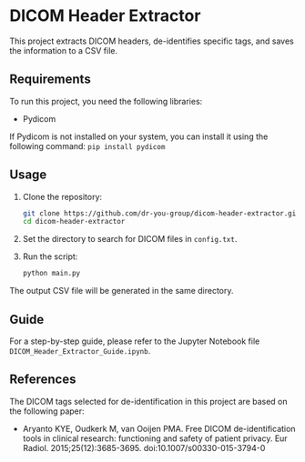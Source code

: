 # DICOM Header Extractor

This project extracts DICOM headers, de-identifies specific tags, and saves the information to a CSV file.

## Requirements

To run this project, you need the following libraries:
- Pydicom

If Pydicom is not installed on your system, you can install it using the following command:
    ```
    pip install pydicom
    ```

## Usage

1. Clone the repository:
    ```bash
    git clone https://github.com/dr-you-group/dicom-header-extractor.git
    cd dicom-header-extractor
    ```

2. Set the directory to search for DICOM files in `config.txt`.

3. Run the script:
    ```bash
    python main.py
    ```

The output CSV file will be generated in the same directory.


## Guide

For a step-by-step guide, please refer to the Jupyter Notebook file `DICOM_Header_Extractor_Guide.ipynb`.


## References

The DICOM tags selected for de-identification in this project are based on the following paper:
- Aryanto KYE, Oudkerk M, van Ooijen PMA. Free DICOM de-identification tools in clinical research: functioning and safety of patient privacy. Eur Radiol. 2015;25(12):3685-3695. doi:10.1007/s00330-015-3794-0
